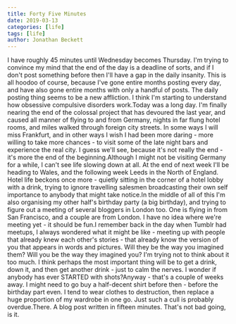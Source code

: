 ```yaml
---
title: Forty Five Minutes
date: 2019-03-13
categories: [life]
tags: [life]
author: Jonathan Beckett
---
```


I have roughly 45 minutes until Wednesday becomes Thursday. I'm trying to convince my mind that the end of the day is a deadline of sorts, and if I don't post something before then I'll have a gap in the daily insanity. This is all hoodoo of course, because I've gone entire months posting every day, and have also gone entire months with only a handful of posts. The daily posting thing seems to be a new affliction. I think I'm starting to understand how obsessive compulsive disorders work.Today was a long day. I'm finally nearing the end of the colossal project that has devoured the last year, and caused all manner of flying to and from Germany, nights in far flung hotel rooms, and miles walked through foreign city streets. In some ways I will miss Frankfurt, and in other ways I wish I had been more daring - more willing to take more chances - to visit some of the late night bars and experience the real city. I guess we'll see, because it's not really the end - it's more the end of the beginning.Although I might not be visiting Germany for a while, I can't see life slowing down at all. At the end of next week I'll be heading to Wales, and the following week Leeds in the North of England. Hotel life beckons once more - quietly sitting in the corner of a hotel lobby with a drink, trying to ignore travelling salesmen broadcasting their own self importance to anybody that might take notice.In the middle of all of this I'm also organising my other half's birthday party (a big birthday), and trying to figure out a meeting of several bloggers in London too. One is flying in from San Francisco, and a couple are from London. I have no idea where we're meeting yet - it should be fun.I remember back in the day when Tumblr had meetups, I always wondered what it might be like - meeting up with people that already knew each other's stories - that already know the version of you that appears in words and pictures. Will they be the way you imagined them? Will you be the way they imagined you? I'm trying not to think about it too much. I think perhaps the most important thing will be to get a drink, down it, and then get another drink - just to calm the nerves. I wonder if anybody has ever STARTED with shots?Anyway - that's a couple of weeks away. I might need to go buy a half-decent shirt before then - before the birthday part even. I tend to wear clothes to destruction, then replace a huge proportion of my wardrobe in one go. Just such a cull is probably overdue.There. A blog post written in fifteen minutes. That's not bad going, is it.
